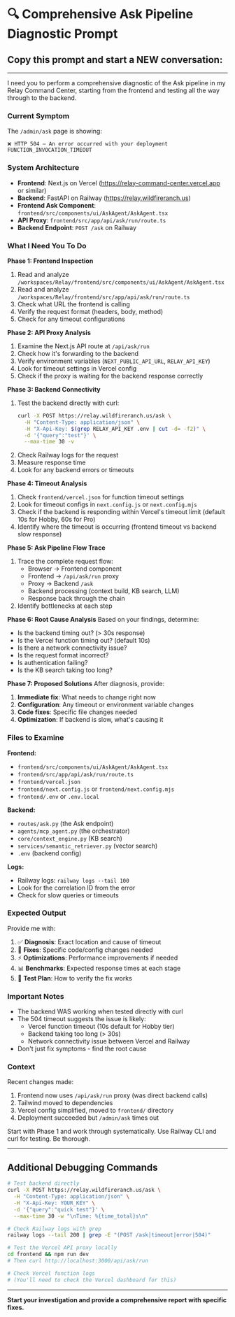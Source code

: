 # 🔍 Comprehensive Ask Pipeline Diagnostic Prompt

## Copy this prompt and start a NEW conversation:

---

I need you to perform a comprehensive diagnostic of the Ask pipeline in my Relay Command Center, starting from the frontend and testing all the way through to the backend.

### Current Symptom
The `/admin/ask` page is showing:
```
❌ HTTP 504 — An error occurred with your deployment
FUNCTION_INVOCATION_TIMEOUT
```

### System Architecture
- **Frontend**: Next.js on Vercel (https://relay-command-center.vercel.app or similar)
- **Backend**: FastAPI on Railway (https://relay.wildfireranch.us)
- **Frontend Ask Component**: `frontend/src/components/ui/AskAgent/AskAgent.tsx`
- **API Proxy**: `frontend/src/app/api/ask/run/route.ts`
- **Backend Endpoint**: `POST /ask` on Railway

### What I Need You To Do

**Phase 1: Frontend Inspection**
1. Read and analyze `/workspaces/Relay/frontend/src/components/ui/AskAgent/AskAgent.tsx`
2. Read and analyze `/workspaces/Relay/frontend/src/app/api/ask/run/route.ts`
3. Check what URL the frontend is calling
4. Verify the request format (headers, body, method)
5. Check for any timeout configurations

**Phase 2: API Proxy Analysis**
1. Examine the Next.js API route at `/api/ask/run`
2. Check how it's forwarding to the backend
3. Verify environment variables (`NEXT_PUBLIC_API_URL`, `RELAY_API_KEY`)
4. Look for timeout settings in Vercel config
5. Check if the proxy is waiting for the backend response correctly

**Phase 3: Backend Connectivity**
1. Test the backend directly with curl:
   ```bash
   curl -X POST https://relay.wildfireranch.us/ask \
     -H "Content-Type: application/json" \
     -H "X-Api-Key: $(grep RELAY_API_KEY .env | cut -d= -f2)" \
     -d '{"query":"test"}' \
     --max-time 30 -v
   ```
2. Check Railway logs for the request
3. Measure response time
4. Look for any backend errors or timeouts

**Phase 4: Timeout Analysis**
1. Check `frontend/vercel.json` for function timeout settings
2. Look for timeout configs in `next.config.js` or `next.config.mjs`
3. Check if the backend is responding within Vercel's timeout limit (default 10s for Hobby, 60s for Pro)
4. Identify where the timeout is occurring (frontend timeout vs backend slow response)

**Phase 5: Ask Pipeline Flow Trace**
1. Trace the complete request flow:
   - Browser → Frontend component
   - Frontend → `/api/ask/run` proxy
   - Proxy → Backend `/ask`
   - Backend processing (context build, KB search, LLM)
   - Response back through the chain
2. Identify bottlenecks at each step

**Phase 6: Root Cause Analysis**
Based on your findings, determine:
- Is the backend timing out? (> 30s response)
- Is the Vercel function timing out? (default 10s)
- Is there a network connectivity issue?
- Is the request format incorrect?
- Is authentication failing?
- Is the KB search taking too long?

**Phase 7: Proposed Solutions**
After diagnosis, provide:
1. **Immediate fix**: What needs to change right now
2. **Configuration**: Any timeout or environment variable changes
3. **Code fixes**: Specific file changes needed
4. **Optimization**: If backend is slow, what's causing it

### Files to Examine

**Frontend:**
- `frontend/src/components/ui/AskAgent/AskAgent.tsx`
- `frontend/src/app/api/ask/run/route.ts`
- `frontend/vercel.json`
- `frontend/next.config.js` or `frontend/next.config.mjs`
- `frontend/.env` or `.env.local`

**Backend:**
- `routes/ask.py` (the Ask endpoint)
- `agents/mcp_agent.py` (the orchestrator)
- `core/context_engine.py` (KB search)
- `services/semantic_retriever.py` (vector search)
- `.env` (backend config)

**Logs:**
- Railway logs: `railway logs --tail 100`
- Look for the correlation ID from the error
- Check for slow queries or timeouts

### Expected Output

Provide me with:
1. ✅ **Diagnosis**: Exact location and cause of timeout
2. 🔧 **Fixes**: Specific code/config changes needed
3. ⚡ **Optimizations**: Performance improvements if needed
4. 📊 **Benchmarks**: Expected response times at each stage
5. 🧪 **Test Plan**: How to verify the fix works

### Important Notes
- The backend WAS working when tested directly with curl
- The 504 timeout suggests the issue is likely:
  - Vercel function timeout (10s default for Hobby tier)
  - Backend taking too long (> 30s)
  - Network connectivity issue between Vercel and Railway
- Don't just fix symptoms - find the root cause

### Context
Recent changes made:
1. Frontend now uses `/api/ask/run` proxy (was direct backend calls)
2. Tailwind moved to dependencies
3. Vercel config simplified, moved to `frontend/` directory
4. Deployment succeeded but `/admin/ask` times out

Start with Phase 1 and work through systematically. Use Railway CLI and curl for testing. Be thorough.

---

## Additional Debugging Commands

```bash
# Test backend directly
curl -X POST https://relay.wildfireranch.us/ask \
  -H "Content-Type: application/json" \
  -H "X-Api-Key: YOUR_KEY" \
  -d '{"query":"quick test"}' \
  --max-time 30 -w "\nTime: %{time_total}s\n"

# Check Railway logs with grep
railway logs --tail 200 | grep -E "(POST /ask|timeout|error|504)"

# Test the Vercel API proxy locally
cd frontend && npm run dev
# Then curl http://localhost:3000/api/ask/run

# Check Vercel function logs
# (You'll need to check the Vercel dashboard for this)
```

---

**Start your investigation and provide a comprehensive report with specific fixes.**
